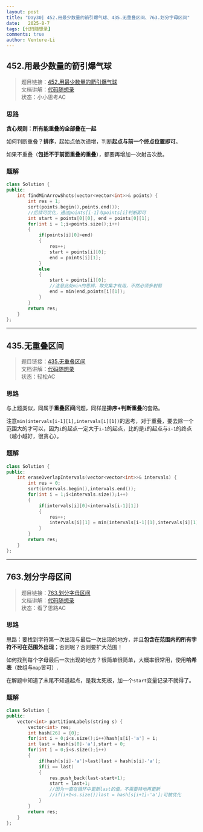 ```yaml
---
layout: post
title: "Day30| 452.用最少数量的箭引爆气球、435.无重叠区间、763.划分字母区间"
date:   2025-8-7
tags: [代码随想录]
comments: true
author: Venture-Li
---
```


## 452.用最少数量的箭引爆气球

> 题目链接：[452.用最少数量的箭引爆气球](https://leetcode.cn/problems/minimum-number-of-arrows-to-burst-balloons/description/)  
> 文档讲解：[代码随想录](https://www.programmercarl.com/)  
> 状态：小小思考AC
### 思路

**贪心规则：所有能重叠的全部叠在一起**

如何判断重叠？**排序**，起始点依次递增，判断**起点与前一个终点位置即可**。

如果不重叠（**包括不于前面重叠的重叠**），都要再增加一次射击次数。

### 题解

```c++
class Solution {
public:
    int findMinArrowShots(vector<vector<int>>& points) {
        int res = 1;
        sort(points.begin(),points.end());
        //后续可优化，通过points[i-1]与points[i]判断即可
        int start = points[0][0], end = points[0][1];
        for(int i = 1;i<points.size();i++)
        {
            if(points[i][0]>end)
            {
                res++;
                start = points[i][0];
                end = points[i][1];
            }
            else
            {
                start = points[i][0];
                //注意此处min的思辨，取交集才有用，不然必须多射箭
                end = min(end,points[i][1]);
            }
        }
        return res;
    }
};
```

---

## 435.无重叠区间

> 题目链接：[435.无重叠区间](https://leetcode.cn/problems/non-overlapping-intervals/description/)  
> 文档讲解：[代码随想录](https://www.programmercarl.com/)  
> 状态：轻松AC

### 思路

与上题类似，同属于**重叠区间**问题，同样是**排序+判断重叠**的套路。

注意`min(intervals[i-1][1],intervals[i][1])`的思考，对于重叠，要去除一个范围大的才可以，因为`i`的起点一定大于`i-1`的起点，比的是`i`的起点与`i-1`的终点（越小越好，很贪心）。

### 题解

```c++
class Solution {
public:
    int eraseOverlapIntervals(vector<vector<int>>& intervals) {
        int res = 0;
        sort(intervals.begin(),intervals.end());
        for(int i = 1;i<intervals.size();i++)
        {
            if(intervals[i][0]<intervals[i-1][1])
            {
                res++;
                intervals[i][1] = min(intervals[i-1][1],intervals[i][1]);
            }
        }
        return res;  
    }
};
```

---

## 763.划分字母区间

> 题目链接：[763.划分字母区间](https://leetcode.cn/problems/partition-labels/description/)  
> 文档讲解：[代码随想录](https://www.programmercarl.com/)  
> 状态：看了思路AC

### 思路

思路：要找到字符第一次出现与最后一次出现的地方，并且**包含在范围内的所有字符不可在范围外出现**；否则呢？否则要扩大范围！

如何找到每个字母最后一次出现的地方？很简单很简单，大概率很常用，使用**哈希表**（数组与`map`皆可）.

在解题中知道了末尾不知道起点，是我太死板，加一个`start`变量记录不就得了。

### 题解

```c++
class Solution {
public:
    vector<int> partitionLabels(string s) {
        vector<int> res;
        int hash[26] = {0};
        for(int i = 0;i<s.size();i++)hash[s[i]-'a'] = i;
        int last = hash[s[0]-'a'],start = 0;
        for(int i = 0;i<s.size();i++)
        {
            if(hash[s[i]-'a']>last)last = hash[s[i]-'a'];
            if(i == last)
            {
                res.push_back(last-start+1);
                start = last+1;
                //因为一直在循环中更新last的值，不需要特地再更新
                //if(i+1<s.size())last = hash[s[i+1]-'a'];可被优化
            }  
        }
        return res;
    }
};
```
